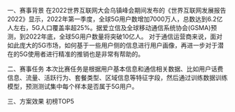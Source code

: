 一、赛事背景
  在2022世界互联网大会乌镇峰会期间发布的《世界互联网发展报告2022》显示，2022年第一季度，全球5G用户数增加7000万人，总数达到6.2亿人左右，5G人口覆盖率超25%。据爱立信及全球移动通信系统协会(GSMA)预测，到2022年底，全球5G用户数量将突破10亿人。
对于通信运营商来说，面对如此庞大的5G市场，如何基于一些用户侧的信息进行用户画像，再进一步对于潜在的5G使用者进行精准的推销也是非常有帮助的。

二、赛事任务
  本次比赛任务是根据用户基本信息和通信相关数据、比如用户话费信息、流量、活跃行为、套餐类型、区域信息等特征字段，然后通过训练数据训练模型，预测测试集中每个样本是否属于5G用户。

三、方案效果
  初榜TOP5
